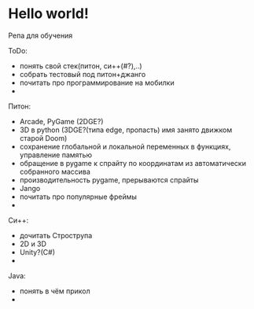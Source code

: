 # Hello world!
Репа для обучения

ToDo:
- понять свой стек(питон, си++(#?),..)
- собрать тестовый под питон+джанго
- почитать про программирование на мобилки
- 

Питон:
- Arcade, PyGame (2DGE?)
- 3D в python (3DGE?(типа edge, пропасть) имя занято движком старой Doom)
- сохранение глобальной и локальной переменных в функциях, управление памятью
- обращение в pygame к спрайту по координатам из автоматически собранного массива
- производительность pygame, прерываются спрайты
- Jango
- почитать про популярные фреймы
- 

Си++:
- дочитать Строструпа
- 2D и 3D
- Unity?(C#)
-

Java:
- понять в чём прикол
-
